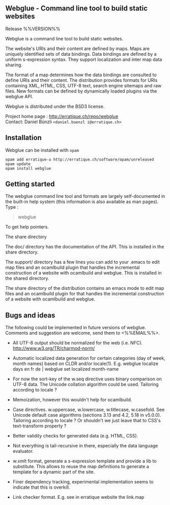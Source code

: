 Webglue - Command line tool to build static websites
-------------------------------------------------------------------------------
Release %%VERSION%%

Webglue is a command line tool to build static websites.

The website's URIs and their content are defined by maps. Maps are
uniquely identified sets of data bindings. Data bindings are defined
by a uniform s-expression syntax. They support localization and inter
map data sharing.

The format of a map determines how the data bindings are consulted to
define URIs and their content. The distribution provides formats for
URIs containing XML, HTML, CSS, UTF-8 text, search engine sitemaps and
raw files. New formats can be defined by dynamically loaded plugins
via the webglue API.

Webglue is distributed under the BSD3 license.

Project home page : http://erratique.ch/repo/webglue  
Contact: Daniel Bünzli `<daniel.buenzl i@erratique.ch>`

## Installation

Webglue can be installed with `opam`

    opam add erratique-u http://erratique.ch/software/opam/unreleased
    opam update
    opam install webglue


## Getting started

The webglue command line tool and formats are largely self-documented
in the built-in help system (this information is also available as man
pages). Type :

> webglue 

To get help pointers.

The share directory 

The doc/ directory has the documentation of the API. This is
installed in the share directory.

The support/ directory has a few lines you can add to your .emacs to
edit map files and an ocamlbuild plugin that handles the incremental
construction of a website with ocamlbuild and webglue. This is installed
in the shared directory.

The share directory of the distribution contains an emacs mode to edit
map files and an ocamlbuild plugin for that handles the incremental
construction of a website with ocamlbuild and webglue.


## Bugs and ideas

The following could be implemented in future versions of webglue.
Comments and suggestion are welcome, send them to <%%EMAIL%%>.

* All UTF-8 output should be normalized for the web (i.e. NFC).
  http://www.w3.org/TR/charmod-norm/

* Automatic localized data generation for certain categories (day of 
  week, month names) based on CLDR and/or locale(1). 
  E.g. webglue localize days en fr de | webglue set localized month-name

* For now the sort-key of the w.seq directive uses binary comparison on 
  UTF-8 data. The Unicode collation algorithm could be used. 
  Tailoring according to locale ?

* Memoization, however this wouldn't help for ocamlbuild.

* Case directives. w.uppercase, w.lowercase, w.titlecase, w.casefold.
  See Unicode default case algorithms (sections 3.13 and 4.2, 5.18 in
  v5.0.0).  Tailoring according to locale ?  Or shouldn't we just
  leave that to CSS's text-transform property ?

* Better validity checks for generated data (e.g. HTML, CSS).

* Not everything is tail-recursive in there, especially the data language
  evaluator. 

* w.xmlt format, generate a s-expression template and provide a lib to
  substitute. This allows to reuse the map definitions to generate a
  template for a dynamic part of the site.

* Finer dependency tracking, experimental implementation seems to indicate
  that this is overkill.

* Link checker format. E.g. see in erratique website the link.map
